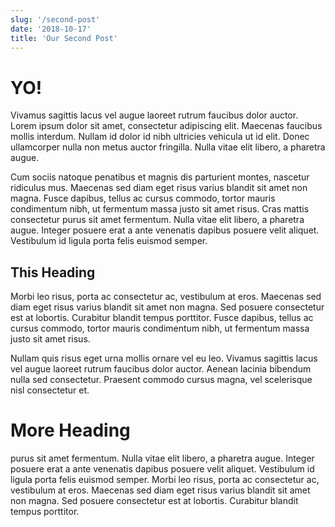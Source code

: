 ```yaml
---
slug: '/second-post'
date: '2018-10-17'
title: 'Our Second Post'
---
```


# YO!

Vivamus sagittis lacus vel augue laoreet rutrum faucibus dolor auctor. Lorem ipsum dolor sit amet, consectetur adipiscing elit. Maecenas faucibus mollis interdum. Nullam id dolor id nibh ultricies vehicula ut id elit. Donec ullamcorper nulla non metus auctor fringilla. Nulla vitae elit libero, a pharetra augue.

Cum sociis natoque penatibus et magnis dis parturient montes, nascetur ridiculus mus. Maecenas sed diam eget risus varius blandit sit amet non magna. Fusce dapibus, tellus ac cursus commodo, tortor mauris condimentum nibh, ut fermentum massa justo sit amet risus. Cras mattis consectetur purus sit amet fermentum. Nulla vitae elit libero, a pharetra augue. Integer posuere erat a ante venenatis dapibus posuere velit aliquet. Vestibulum id ligula porta felis euismod semper.

## This Heading

Morbi leo risus, porta ac consectetur ac, vestibulum at eros. Maecenas sed diam eget risus varius blandit sit amet non magna. Sed posuere consectetur est at lobortis. Curabitur blandit tempus porttitor. Fusce dapibus, tellus ac cursus commodo, tortor mauris condimentum nibh, ut fermentum massa justo sit amet risus.

Nullam quis risus eget urna mollis ornare vel eu leo. Vivamus sagittis lacus vel augue laoreet rutrum faucibus dolor auctor. Aenean lacinia bibendum nulla sed consectetur. Praesent commodo cursus magna, vel scelerisque nisl consectetur et.

# More Heading

purus sit amet fermentum. Nulla vitae elit libero, a pharetra augue. Integer posuere erat a ante venenatis dapibus posuere velit aliquet. Vestibulum id ligula porta felis euismod semper. Morbi leo risus, porta ac consectetur ac, vestibulum at eros. Maecenas sed diam eget risus varius blandit sit amet non magna. Sed posuere consectetur est at lobortis. Curabitur blandit tempus porttitor.
